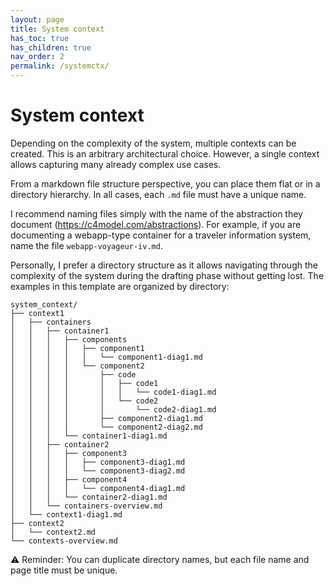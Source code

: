 ```yaml
---
layout: page
title: System context
has_toc: true
has_children: true
nav_order: 2
permalink: /systemctx/
---
```


# System context

Depending on the complexity of the system, multiple contexts can be created. This is an arbitrary architectural choice. However, a single context allows capturing many already complex use cases.

From a markdown file structure perspective, you can place them flat or in a directory hierarchy. In all cases, each `.md` file must have a unique name.

I recommend naming files simply with the name of the abstraction they document (<https://c4model.com/abstractions>). For example, if you are documenting a webapp-type container for a traveler information system, name the file `webapp-voyageur-iv.md`.

Personally, I prefer a directory structure as it allows navigating through the complexity of the system during the drafting phase without getting lost.
The examples in this template are organized by directory:

```plaintext
system_context/
├── context1
│   ├── containers
│   │   ├── container1
│   │   │   ├── components
│   │   │   │   ├── component1
│   │   │   │   │   └── component1-diag1.md
│   │   │   │   └── component2
│   │   │   │       ├── code
│   │   │   │       │   ├── code1
│   │   │   │       │   │   └── code1-diag1.md
│   │   │   │       │   └── code2
│   │   │   │       │       └── code2-diag1.md
│   │   │   │       ├── component2-diag1.md
│   │   │   │       └── component2-diag2.md
│   │   │   └── container1-diag1.md
│   │   ├── container2
│   │   │   ├── component3
│   │   │   │   ├── component3-diag1.md
│   │   │   │   └── component3-diag2.md
│   │   │   ├── component4
│   │   │   │   └── component4-diag1.md
│   │   │   └── container2-diag1.md
│   │   └── containers-overview.md
│   └── context1-diag1.md
├── context2
│   └── context2.md
└── contexts-overview.md
```

⚠️ Reminder: You can duplicate directory names, but each file name and page title must be unique.


